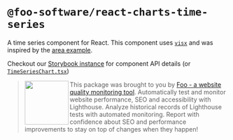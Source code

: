 # `@foo-software/react-charts-time-series`

A time series component for React. This component uses [`visx`](https://github.com/airbnb/visx) and was inspired by the [area example](https://airbnb.io/visx/areas).

Checkout our [Storybook instance](https://foo-software.github.io/foo-react-charts) for component API details (or [`TimeSeriesChart.tsx`](./src/TimeSeriesChart.tsx))

> <img src="https://lighthouse-check.s3.amazonaws.com/images/logo-simple-blue-light-512.png" width="100" height="100" align="left" /> This package was brought to you by [Foo - a website quality monitoring tool](https://www.foo.software). Automatically test and monitor website performance, SEO and accessibility with Lighthouse. Analyze historical records of Lighthouse tests with automated monitoring. Report with confidence about SEO and performance improvements to stay on top of changes when they happen!

